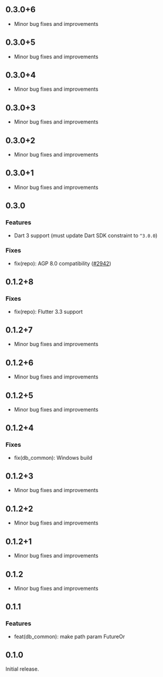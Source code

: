 ## 0.3.0+6

- Minor bug fixes and improvements

## 0.3.0+5

- Minor bug fixes and improvements

## 0.3.0+4

- Minor bug fixes and improvements

## 0.3.0+3

- Minor bug fixes and improvements

## 0.3.0+2

- Minor bug fixes and improvements

## 0.3.0+1

- Minor bug fixes and improvements

## 0.3.0

### Features
- Dart 3 support (must update Dart SDK constraint to `^3.0.0`)

### Fixes
- fix(repo): AGP 8.0 compatibility ([#2942](https://github.com/aws-amplify/amplify-flutter/pull/2942))

## 0.1.2+8

### Fixes
- fix(repo): Flutter 3.3 support

## 0.1.2+7

- Minor bug fixes and improvements

## 0.1.2+6

- Minor bug fixes and improvements

## 0.1.2+5

- Minor bug fixes and improvements

## 0.1.2+4

### Fixes
- fix(db_common): Windows build

## 0.1.2+3

- Minor bug fixes and improvements

## 0.1.2+2

- Minor bug fixes and improvements

## 0.1.2+1

- Minor bug fixes and improvements

## 0.1.2

- Minor bug fixes and improvements

## 0.1.1

### Features
- feat(db_common): make path param FutureOr

## 0.1.0

Initial release.
